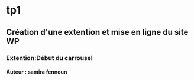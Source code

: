 # tp1
## Création d'une extention et mise en ligne du site WP
###  Extention:Début du carrousel

#### Auteur : samira fennoun